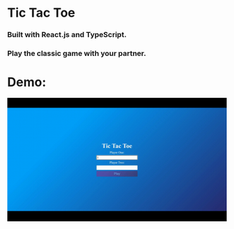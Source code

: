 # Tic Tac Toe

### Built with React.js and TypeScript.

### Play the classic game with your partner.

# Demo:

![SS](./src/SS.gif)
